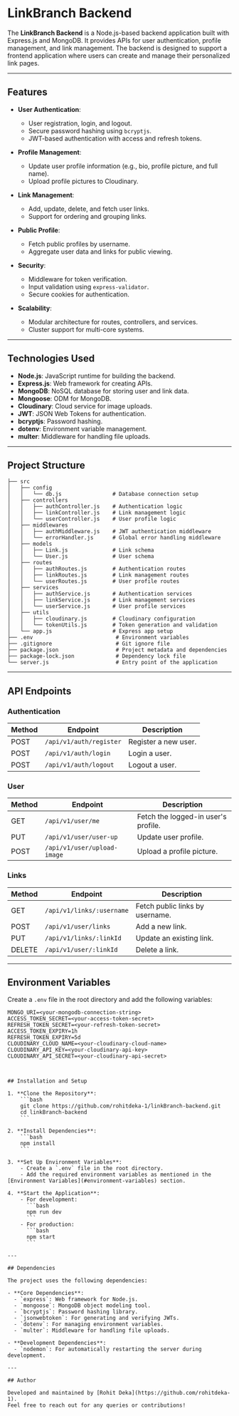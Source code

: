 # LinkBranch Backend

The **LinkBranch Backend** is a Node.js-based backend application built with Express.js and MongoDB. It provides APIs for user authentication, profile management, and link management. The backend is designed to support a frontend application where users can create and manage their personalized link pages.

---

## Features

- **User Authentication**:
  - User registration, login, and logout.
  - Secure password hashing using `bcryptjs`.
  - JWT-based authentication with access and refresh tokens.

- **Profile Management**:
  - Update user profile information (e.g., bio, profile picture, and full name).
  - Upload profile pictures to Cloudinary.

- **Link Management**:
  - Add, update, delete, and fetch user links.
  - Support for ordering and grouping links.

- **Public Profile**:
  - Fetch public profiles by username.
  - Aggregate user data and links for public viewing.

- **Security**:
  - Middleware for token verification.
  - Input validation using `express-validator`.
  - Secure cookies for authentication.

- **Scalability**:
  - Modular architecture for routes, controllers, and services.
  - Cluster support for multi-core systems.

---

## Technologies Used

- **Node.js**: JavaScript runtime for building the backend.
- **Express.js**: Web framework for creating APIs.
- **MongoDB**: NoSQL database for storing user and link data.
- **Mongoose**: ODM for MongoDB.
- **Cloudinary**: Cloud service for image uploads.
- **JWT**: JSON Web Tokens for authentication.
- **bcryptjs**: Password hashing.
- **dotenv**: Environment variable management.
- **multer**: Middleware for handling file uploads.

---

## Project Structure

```
├── src
│   ├── config
│   │   └── db.js                # Database connection setup
│   ├── controllers
│   │   ├── authController.js    # Authentication logic
│   │   ├── linkController.js    # Link management logic
│   │   └── userController.js    # User profile logic
│   ├── middlewares
│   │   ├── authMiddleware.js    # JWT authentication middleware
│   │   └── errorHandler.js      # Global error handling middleware
│   ├── models
│   │   ├── Link.js              # Link schema
│   │   └── User.js              # User schema
│   ├── routes
│   │   ├── authRoutes.js        # Authentication routes
│   │   ├── linkRoutes.js        # Link management routes
│   │   └── userRoutes.js        # User profile routes
│   ├── services
│   │   ├── authService.js       # Authentication services
│   │   ├── linkService.js       # Link management services
│   │   └── userService.js       # User profile services
│   ├── utils
│   │   ├── cloudinary.js        # Cloudinary configuration
│   │   └── tokenUtils.js        # Token generation and validation
│   └── app.js                   # Express app setup
├── .env                          # Environment variables
├── .gitignore                    # Git ignore file
├── package.json                  # Project metadata and dependencies
├── package-lock.json             # Dependency lock file
└── server.js                     # Entry point of the application
```








---

## API Endpoints

### **Authentication**
| Method | Endpoint         | Description               |
|--------|------------------|---------------------------|
| POST   | `/api/v1/auth/register` | Register a new user.       |
| POST   | `/api/v1/auth/login`    | Login a user.              |
| POST   | `/api/v1/auth/logout`   | Logout a user.             |

### **User**
| Method | Endpoint               | Description                        |
|--------|------------------------|------------------------------------|
| GET    | `/api/v1/user/me`      | Fetch the logged-in user's profile. |
| PUT    | `/api/v1/user/user-up` | Update user profile.               |
| POST   | `/api/v1/user/upload-image` | Upload a profile picture.         |

### **Links**
| Method | Endpoint               | Description                        |
|--------|------------------------|------------------------------------|
| GET    | `/api/v1/links/:username` | Fetch public links by username.   |
| POST   | `/api/v1/user/links`   | Add a new link.                    |
| PUT    | `/api/v1/links/:linkId` | Update an existing link.           |
| DELETE | `/api/v1/user/:linkId` | Delete a link.                     |

---

## Environment Variables

Create a `.env` file in the root directory and add the following variables:

```env
MONGO_URI=<your-mongodb-connection-string>
ACCESS_TOKEN_SECRET=<your-access-token-secret>
REFRESH_TOKEN_SECRET=<your-refresh-token-secret>
ACCESS_TOKEN_EXPIRY=1h
REFRESH_TOKEN_EXPIRY=5d
CLOUDINARY_CLOUD_NAME=<your-cloudinary-cloud-name>
CLOUDINARY_API_KEY=<your-cloudinary-api-key>
CLOUDINARY_API_SECRET=<your-cloudinary-api-secret>



## Installation and Setup

1. **Clone the Repository**:
    ```bash
    git clone https://github.com/rohitdeka-1/linkBranch-backend.git
    cd linkBranch-backend
    ```

2. **Install Dependencies**:
    ```bash
    npm install
    ```

3. **Set Up Environment Variables**:
    - Create a `.env` file in the root directory.
    - Add the required environment variables as mentioned in the [Environment Variables](#environment-variables) section.

4. **Start the Application**:
    - For development:
      ```bash
      npm run dev
      ```
    - For production:
      ```bash
      npm start
      ```

---

## Dependencies

The project uses the following dependencies:

- **Core Dependencies**:
  - `express`: Web framework for Node.js.
  - `mongoose`: MongoDB object modeling tool.
  - `bcryptjs`: Password hashing library.
  - `jsonwebtoken`: For generating and verifying JWTs.
  - `dotenv`: For managing environment variables.
  - `multer`: Middleware for handling file uploads.

- **Development Dependencies**:
  - `nodemon`: For automatically restarting the server during development.

---

## Author

Developed and maintained by [Rohit Deka](https://github.com/rohitdeka-1).  
Feel free to reach out for any queries or contributions!